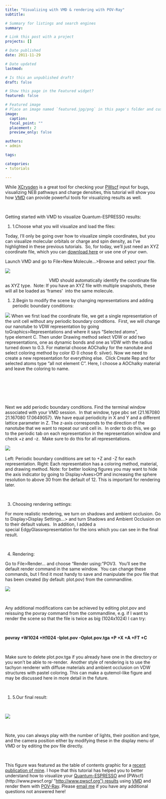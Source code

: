 ```yaml
---
title: "Visualizing with VMD & rendering with POV-Ray"
subtitle: 

# Summary for listings and search engines
summary: 

# Link this post with a project
projects: []

# Date published
date: 2011-11-29

# Date updated
lastmod: 

# Is this an unpublished draft?
draft: false

# Show this page in the Featured widget?
featured: false

# Featured image
# Place an image named `featured.jpg/png` in this page's folder and customize its options here.
image:
  caption: 
  focal_point: ""
  placement: 2
  preview_only: false

authors:
- admin

tags:

categories:
- tutorials

---
```

While [XCrysden](http://www.xcrysden.org/ "http://www.xcrysden.org/") is a great tool for checking your [PWscf](http://www.pwscf.org/ "http://www.pwscf.org") input for bugs, visualizing NEB pathways and charge densities, this tutorial will show you how [VMD](http://www.ks.uiuc.edu/Research/vmd/ "http://www.ks.uiuc.edu/Research/vmd/") can provide powerful tools for visualizing results as well.


 


Getting started with VMD to visualize Quantum-ESPRESSO results:


1. 1.Choose what you will visualize and load the files:

Today, I’ll only be going over how to visualize simple coordinates, but you can visualize molecular orbitals or charge and spin density, as I’ve highlighted in these previous tutorials.  So, for today, we’ll just need an XYZ coordinate file, which you can [download here](../sites/default/files/Tutorials/CNT-NaCl.xyz "XYZ coordinate file") or use one of your own.


Launch VMD and go to File>New Molecule...>Browse and select your file.  



![](/sites/default/files/droppedImage-1.png)

 
 
 
 
 
 
 
 
 
 
 
 
 
 
 
 
 
 
VMD should automatically identify the coordinate file as XYZ type.  Note: If you have an XYZ file with multiple snapshots, these will all be loaded as ‘frames’  into the same molecule.
 


1. 2.Begin to modify the scene by changing representations and adding periodic boundary conditions:


![](/sites/default/files/droppedImage_1.png)
When we first load the coordinate file, we get a single representation of the unit cell without any periodic boundary conditions.  First, we will change our nanotube to VDW representation by going toGraphics>Representations and where it says “Selected atoms”, type element C. Then under Drawing method select VDW or add two representations, one as dynamic bonds and one as VDW with the radius turned down to 0.3. For material choose AOChalky for the nanotube and select coloring method by color ID (I chose 6: silver). Now we need to create a new representation for everything else.  Click Create Rep and for selected atoms type “all not element C”. Here, I choose a AOChalky material and leave the coloring to name.


 


 


 


Next we add periodic boundary conditions. Find the terminal window associated with your VMD session.  In that window, type pbc set {21.167080 21.167080 17.0649057}. We have equal periodicity in X and Y and a different lattice parameter in Z. The z-axis corresponds to the direction of the nanotube that we want to repeat our unit cell in.  In order to do this, we go to the periodic tab on each representation in the representation window and check +z and -z.  Make sure to do this for all representations. 



![](/sites/default/files/droppedImage_23.png)
 

Left: Periodic boundary conditions are set to +Z and -Z for each representation. Right: Each representation has a coloring method, material, and drawing method. Note: for better looking figures you may want to hide the axis indicator by going to Display>Axes>Off and increasing the sphere resolution to above 30 from the default of 12. This is important for rendering later.


 


3. Choosing rendering settings:


For more realistic rendering, we turn on shadows and ambient occlusion. Go to Display>Display Settings...> and turn Shadows and Ambient Occlusion on to their default values.  In addition, I added a special EdgyGlassrepresentation for the ions which you can see in the final result.


 


4. Rendering:


Go to File>Render... and choose “Render using:”POV3.  You’ll see the default render command in the same window.  You can change these commands, but I find it most handy to save and manipulate the pov file that has been created (by default: plot.pov) from the commandline.
 


![](/sites/default/files/droppedImage_4.png)


 


Any additional modifications can be achieved by editing plot.pov and reissuing the povray command from the commandline, e.g. if I want to render the scene so that the file is twice as big (1024x1024) I can try:


   


**povray +W1024 +H1024 -Iplot.pov -Oplot.pov.tga +P +X +A +FT +C**


 


Make sure to delete plot.pov.tga if you already have one in the directory or you won’t be able to re-render.  Another style of rendering is to use the tachyon renderer with diffuse materials and ambient occlusion on VDW structures with pastel coloring. This can make a qutemol-like figure and may be discussed here in more detail in the future. 


 


1. 5.Our final result:

 



![](/sites/default/files/newguy.jpg)

 


Note, you can always play with the number of lights, their position and type, and the camera position either by modifying these in the display menu of VMD or by editing the pov file directly.


 


This figure was featured as the table of contents graphic for a [recent publication of mine](http://pubs.acs.org/doi/abs/10.1021/jz300932p "Kulik et al JPC Lett 2012"). I hope that this tutorial has helped you to better understand how to visualize your [Quantum-ESPRESSO](http://www.quantum-espresso.org/ "http://www.quantum-espresso.org") and [PWscf](http://www.pwscf.org/ "http://www.pwscf.org") results using [VMD](http://www.ks.uiuc.edu/Research/vmd/ "http://www.ks.uiuc.edu/Research/vmd/") and render them with [POV-Ray](http://www.povray.org/ "http://www.povray.org/"). Please [email me](mailto:hjkulik@mit.edu?subject=Questions%20about%20VMD%20rendering%20tutorial "mailto:hjkulik@mit.edu?subject=Questions about VMD rendering tutorial") if you have any additional questions not answered here!


